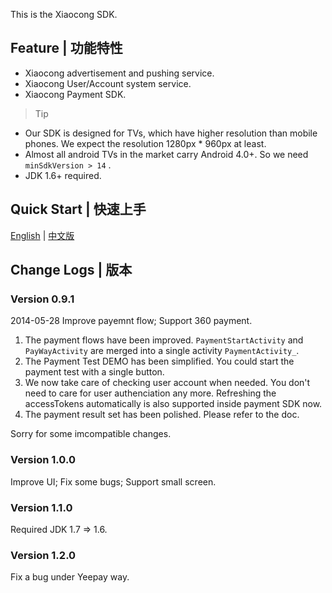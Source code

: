 This is the Xiaocong SDK.

## Feature | 功能特性

* Xiaocong advertisement and pushing service.
* Xiaocong User/Account system service.
* Xiaocong Payment SDK.

> Tip
* Our SDK is designed for TVs, which have higher resolution than mobile phones. We expect the resolution 1280px * 960px at least.
* Almost all android TVs in the market carry Android 4.0+. So we need `minSdkVersion > 14` .
* JDK 1.6+ required.

## Quick Start | 快速上手

[English](doc/english/quick-start.md) | [中文版](doc/zh/quick-start.md)

## Change Logs | 版本

### Version 0.9.1

2014-05-28
Improve payemnt flow; Support 360 payment.

1. The payment flows have been improved. `PaymentStartActivity` and `PayWayActivity` are merged into a single activity `PaymentActivity_`.
1. The Payment Test DEMO has been simplified. You could start the payment test with a single button.
1. We now take care of checking user account when needed. You don't need to care for user authenciation any more. Refreshing the accessTokens automatically is also supported inside payment SDK now.
1. The payment result set has been polished. Please refer to the doc.

Sorry for some imcompatible changes.

### Version 1.0.0

Improve UI; Fix some bugs; Support small screen.

### Version 1.1.0

Required JDK 1.7 => 1.6.

### Version 1.2.0

Fix a bug under Yeepay way.
